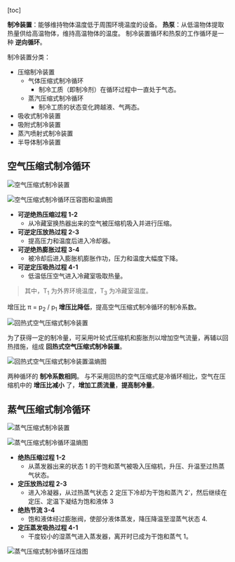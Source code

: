 [toc]

**制冷装置**：能够维持物体温度低于周围环境温度的设备。
**热泵**：从低温物体提取热量供给高温物体，维持高温物体的温度。
制冷装置循环和热泵的工作循环是一种 **逆向循环**。

制冷装置分类：

- 压缩制冷装置
	- 气体压缩式制冷循环
		- 制冷工质（即制冷剂）在循环过程中一直处于气态。
	- 蒸汽压缩式制冷循环
		- 制冷工质的状态变化跨越液、气两态。
- 吸收式制冷装置
- 吸附式制冷装置
- 蒸汽喷射式制冷装置
- 半导体制冷装置

## 空气压缩式制冷循环

![空气压缩式制冷装置](http://oxnec2zdn.bkt.clouddn.com/engineering-thermodynamics/KongQiYaSuoShi.png)

![空气压缩式制冷循环压容图和温熵图](http://oxnec2zdn.bkt.clouddn.com/engineering-thermodynamics/KongQiYaSuoShipvTs.png)

- **可逆绝热压缩过程 1-2**
	- 从冷藏室换热器出来的空气被压缩机吸入并进行压缩。
- **可逆定压放热过程 2-3**
	- 提高压力和温度后进入冷却器。
- **可逆绝热膨胀过程 3-4**
	- 被冷却后进入膨胀机膨胀作功，压力和温度大幅度下降。
- **可逆定压吸热过程 4-1**
	- 低温低压空气进入冷藏室吸取热量。

> 其中，T<sub>1</sub> 为外界环境温度，T<sub>3</sub> 为冷藏室温度。

增压比 &pi; = p<sub>2</sub> / p<sub>1</sub>
**增压比降低**，提高空气压缩式制冷循环的制冷系数。

![回热式空气压缩式制冷装置](http://oxnec2zdn.bkt.clouddn.com/engineering-thermodynamics/HuiReShiYaSuoKongQiZhiLeng.png)

为了获得一定的制冷量，可采用叶轮式压缩机和膨胀剂以增加空气流量，再辅以回热措施，组成 **回热式空气压缩式制冷装置**。

![回热式空气压缩式制冷装置温熵图](http://oxnec2zdn.bkt.clouddn.com/engineering-thermodynamics/HuiReShiYaSuoKongQiZhiLengTs.png)

两种循环的 **制冷系数相同**。
与不采用回热的空气压缩式是冷循环相比，空气在压缩机中的 **增压比减小** 了，**增加工质流量**，**提高制冷量**。

## 蒸气压缩式制冷循环

![蒸气压缩式制冷装置](http://oxnec2zdn.bkt.clouddn.com/engineering-thermodynamics/ZhengQiYaSuoShi.png)

![蒸气压缩式制冷循环温熵图](http://oxnec2zdn.bkt.clouddn.com/engineering-thermodynamics/ZhengQiYaSuoShiTs.png)

- **绝热压缩过程 1-2**
	- 从蒸发器出来的状态 1 的干饱和蒸气被吸入压缩机，升压、升温至过热蒸气状态。
- **定压放热过程 2-3**
	- 进入冷凝器，从过热蒸气状态 2 定压下冷却为干饱和蒸汽 2'，然后继续在定压、定温下凝结为饱和液体 3
- **绝热节流 3-4**
	- 饱和液体经过膨胀阀，使部分液体蒸发，降压降温至湿蒸气状态 4.
- **定压蒸发吸热过程 4-1**
	- 干度较小的湿蒸气进入蒸发器，离开时已成为干饱和蒸气 1。

![蒸气压缩式制冷循环压焓图](http://oxnec2zdn.bkt.clouddn.com/engineering-thermodynamics/ZhengQiYaSuoShiph.jpg)
